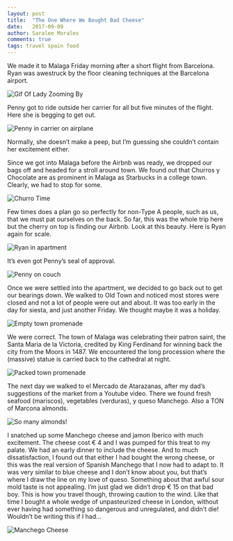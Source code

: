 ```yaml
---
layout: post
title:  "The One Where We Bought Bad Cheese"
date:   2017-09-09
author: Saralee Morales
comments: true
tags: travel spain food
---
```


We made it to Malaga Friday morning after a short flight from Barcelona. Ryan was awestruck by the floor cleaning techniques at the Barcelona airport.


![Gif Of Lady Zooming By][sweeping_lady_gif]


Penny got to ride outside her carrier for all but five minutes of the flight. Here she is begging to get out.


![Penny in carrier on airplane][penny_in_carrier]


Normally, she doesn’t make a peep, but I’m guessing she couldn’t contain her excitement either.


Since we got into Malaga before the Airbnb was ready, we dropped our bags off and headed for a stroll around town. We found out that Churros y Chocolate are as prominent in Malaga as Starbucks in a college town. Clearly, we had to stop for some.


![Churro Time][churro_time]


Few times does a plan go so perfectly for non-Type A people, such as us, that we must pat ourselves on the back. So far, this was the whole trip here but the cherry on top is finding our Airbnb. Look at this beauty. Here is Ryan again for scale.


![Ryan in apartment][ryan_in_apartment]


It’s even got Penny’s seal of approval.


![Penny on couch][penny_on_couch]


Once we were settled into the apartment, we decided to go back out to get our bearings down. We walked to Old Town and noticed most stores were closed and not a lot of people were out and about. It was too early in the day for siesta, and just another Friday. We thought maybe it was a holiday.


![Empty town promenade][enpty_town_promenade]


We were correct. The town of Malaga was celebrating their patron saint, the Santa Maria de la Victoria, credited by King Ferdinand for winning back the city from the Moors in 1487. We encountered the long procession where the (massive) statue is carried back to the cathedral at night.


![Packed town promenade][packed_town_promenade]


The next day we walked to el Mercado de Atarazanas, after my dad’s suggestions of the market from a Youtube video. There we found fresh seafood (mariscos), vegetables (verduras), y queso Manchego. Also a TON of Marcona almonds.


![So many almonds!][almond_pile]


I snatched up some Manchego cheese and jamon Iberico with much excitement. The cheese cost € 4 and I was pumped for this treat to my palate. We had an early dinner to include the cheese. And to much dissatisfaction, I found out that either I had bought the wrong cheese, or this was the real version of Spanish Manchego that I now had to adapt to. It was very similar to blue cheese and I don’t know about you, but that’s where I draw the line on my love of queso. Something about that awful sour mold taste is not appealing. I’m just glad we didn’t drop € 15 on that bad boy. This is how you travel though, throwing caution to the wind. Like that time I bought a whole wedge of unpasteurized cheese in London, without ever having had something so dangerous and unregulated, and didn’t die! Wouldn’t be writing this if I had...

![Manchego Cheese][manchego]


[sweeping_lady_gif]:      https://media.giphy.com/media/3ov9k0ap6XEgjUoplC/giphy.gif
[penny_in_carrier]:       https://s3.amazonaws.com/fiveweeksabroad/09092017/penny_in_carrier.jpg
[churro_time]:            https://s3.amazonaws.com/fiveweeksabroad/09092017/churro_time.jpg
[ryan_in_apartment]:      https://s3.amazonaws.com/fiveweeksabroad/09092017/ryan_apartment.jpg
[penny_on_couch]:         https://s3.amazonaws.com/fiveweeksabroad/09092017/penny_on_couch.jpg
[enpty_town_promenade]:   https://s3.amazonaws.com/fiveweeksabroad/09092017/empty_promenade.jpg
[packed_town_promenade]:  https://s3.amazonaws.com/fiveweeksabroad/09092017/packed_promenade(1).jpg
[almond_pile]:            https://s3.amazonaws.com/fiveweeksabroad/09092017/almonds.jpg
[manchego]:               https://s3.amazonaws.com/fiveweeksabroad/09092017/manchego.jpg
